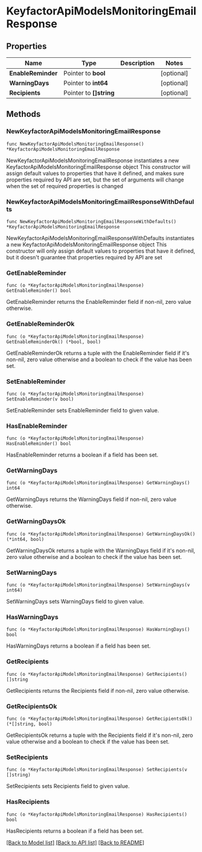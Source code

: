 # KeyfactorApiModelsMonitoringEmailResponse

## Properties

Name | Type | Description | Notes
------------ | ------------- | ------------- | -------------
**EnableReminder** | Pointer to **bool** |  | [optional] 
**WarningDays** | Pointer to **int64** |  | [optional] 
**Recipients** | Pointer to **[]string** |  | [optional] 

## Methods

### NewKeyfactorApiModelsMonitoringEmailResponse

`func NewKeyfactorApiModelsMonitoringEmailResponse() *KeyfactorApiModelsMonitoringEmailResponse`

NewKeyfactorApiModelsMonitoringEmailResponse instantiates a new KeyfactorApiModelsMonitoringEmailResponse object
This constructor will assign default values to properties that have it defined,
and makes sure properties required by API are set, but the set of arguments
will change when the set of required properties is changed

### NewKeyfactorApiModelsMonitoringEmailResponseWithDefaults

`func NewKeyfactorApiModelsMonitoringEmailResponseWithDefaults() *KeyfactorApiModelsMonitoringEmailResponse`

NewKeyfactorApiModelsMonitoringEmailResponseWithDefaults instantiates a new KeyfactorApiModelsMonitoringEmailResponse object
This constructor will only assign default values to properties that have it defined,
but it doesn't guarantee that properties required by API are set

### GetEnableReminder

`func (o *KeyfactorApiModelsMonitoringEmailResponse) GetEnableReminder() bool`

GetEnableReminder returns the EnableReminder field if non-nil, zero value otherwise.

### GetEnableReminderOk

`func (o *KeyfactorApiModelsMonitoringEmailResponse) GetEnableReminderOk() (*bool, bool)`

GetEnableReminderOk returns a tuple with the EnableReminder field if it's non-nil, zero value otherwise
and a boolean to check if the value has been set.

### SetEnableReminder

`func (o *KeyfactorApiModelsMonitoringEmailResponse) SetEnableReminder(v bool)`

SetEnableReminder sets EnableReminder field to given value.

### HasEnableReminder

`func (o *KeyfactorApiModelsMonitoringEmailResponse) HasEnableReminder() bool`

HasEnableReminder returns a boolean if a field has been set.

### GetWarningDays

`func (o *KeyfactorApiModelsMonitoringEmailResponse) GetWarningDays() int64`

GetWarningDays returns the WarningDays field if non-nil, zero value otherwise.

### GetWarningDaysOk

`func (o *KeyfactorApiModelsMonitoringEmailResponse) GetWarningDaysOk() (*int64, bool)`

GetWarningDaysOk returns a tuple with the WarningDays field if it's non-nil, zero value otherwise
and a boolean to check if the value has been set.

### SetWarningDays

`func (o *KeyfactorApiModelsMonitoringEmailResponse) SetWarningDays(v int64)`

SetWarningDays sets WarningDays field to given value.

### HasWarningDays

`func (o *KeyfactorApiModelsMonitoringEmailResponse) HasWarningDays() bool`

HasWarningDays returns a boolean if a field has been set.

### GetRecipients

`func (o *KeyfactorApiModelsMonitoringEmailResponse) GetRecipients() []string`

GetRecipients returns the Recipients field if non-nil, zero value otherwise.

### GetRecipientsOk

`func (o *KeyfactorApiModelsMonitoringEmailResponse) GetRecipientsOk() (*[]string, bool)`

GetRecipientsOk returns a tuple with the Recipients field if it's non-nil, zero value otherwise
and a boolean to check if the value has been set.

### SetRecipients

`func (o *KeyfactorApiModelsMonitoringEmailResponse) SetRecipients(v []string)`

SetRecipients sets Recipients field to given value.

### HasRecipients

`func (o *KeyfactorApiModelsMonitoringEmailResponse) HasRecipients() bool`

HasRecipients returns a boolean if a field has been set.


[[Back to Model list]](../README.md#documentation-for-models) [[Back to API list]](../README.md#documentation-for-api-endpoints) [[Back to README]](../README.md)


